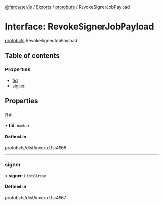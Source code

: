 [@farcaster/js](../README.md) / [Exports](../modules.md) / [protobufs](../modules/protobufs.md) / RevokeSignerJobPayload

# Interface: RevokeSignerJobPayload

[protobufs](../modules/protobufs.md).RevokeSignerJobPayload

## Table of contents

### Properties

- [fid](protobufs.RevokeSignerJobPayload.md#fid)
- [signer](protobufs.RevokeSignerJobPayload.md#signer)

## Properties

### fid

• **fid**: `number`

#### Defined in

protobufs/dist/index.d.ts:4966

___

### signer

• **signer**: `Uint8Array`

#### Defined in

protobufs/dist/index.d.ts:4967
